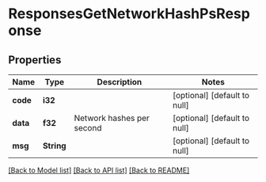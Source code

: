 # ResponsesGetNetworkHashPsResponse

## Properties
Name | Type | Description | Notes
------------ | ------------- | ------------- | -------------
**code** | **i32** |  | [optional] [default to null]
**data** | **f32** | Network hashes per second | [optional] [default to null]
**msg** | **String** |  | [optional] [default to null]

[[Back to Model list]](../README.md#documentation-for-models) [[Back to API list]](../README.md#documentation-for-api-endpoints) [[Back to README]](../README.md)


